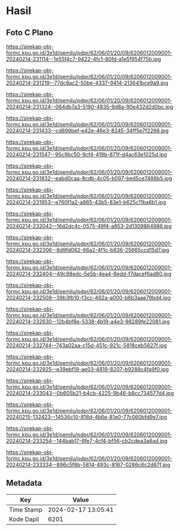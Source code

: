 # Hasil

## Foto C Plano

https://sirekap-obj-formc.kpu.go.id/3e1d/pemilu/pdpr/62/06/01/20/09/6206012009001-20240214-231114--1e55f4c7-9422-4fc1-80fd-a1e5f954f75b.jpg

https://sirekap-obj-formc.kpu.go.id/3e1d/pemilu/pdpr/62/06/01/20/09/6206012009001-20240214-231219--77dc8ac2-50be-4337-9414-213641bce9a9.jpg

https://sirekap-obj-formc.kpu.go.id/3e1d/pemilu/pdpr/62/06/01/20/09/6206012009001-20240214-231324--064db7a3-5190-4835-9d8a-90e432d2d0bc.jpg

https://sirekap-obj-formc.kpu.go.id/3e1d/pemilu/pdpr/62/06/01/20/09/6206012009001-20240214-231433--cd899bef-e42e-46e3-8245-34ff5e7f2266.jpg

https://sirekap-obj-formc.kpu.go.id/3e1d/pemilu/pdpr/62/06/01/20/09/6206012009001-20240214-231547--95c9bc50-9cf4-419b-871f-d4ac63e1025d.jpg

https://sirekap-obj-formc.kpu.go.id/3e1d/pemilu/pdpr/62/06/01/20/09/6206012009001-20240214-231832--eabd0caa-8cdb-4c05-b097-bed5ce7488b5.jpg

https://sirekap-obj-formc.kpu.go.id/3e1d/pemilu/pdpr/62/06/01/20/09/6206012009001-20240214-231953--e760f1a2-a865-43b5-83e1-b625c11ba6b1.jpg

https://sirekap-obj-formc.kpu.go.id/3e1d/pemilu/pdpr/62/06/01/20/09/6206012009001-20240214-232042--16d2dc4c-0575-49f4-a853-2d1309864986.jpg

https://sirekap-obj-formc.kpu.go.id/3e1d/pemilu/pdpr/62/06/01/20/09/6206012009001-20240214-232306--8d9fd062-66a2-4f1c-b836-25665ccd15d7.jpg

https://sirekap-obj-formc.kpu.go.id/3e1d/pemilu/pdpr/62/06/01/20/09/6206012009001-20240214-232404--49c98edc-5e5b-4ea4-8edd-f7dacef6ad80.jpg

https://sirekap-obj-formc.kpu.go.id/3e1d/pemilu/pdpr/62/06/01/20/09/6206012009001-20240214-232508--39b3fb10-f3cc-462a-a000-b6b3aae79bd4.jpg

https://sirekap-obj-formc.kpu.go.id/3e1d/pemilu/pdpr/62/06/01/20/09/6206012009001-20240214-232630--12b4bf8e-5338-4b19-a4e3-98289fe22081.jpg

https://sirekap-obj-formc.kpu.go.id/3e1d/pemilu/pdpr/62/06/01/20/09/6206012009001-20240214-232744--743a02aa-c15d-451c-921c-5818ceb5627f.jpg

https://sirekap-obj-formc.kpu.go.id/3e1d/pemilu/pdpr/62/06/01/20/09/6206012009001-20240214-232925--e39ebf19-ae03-4819-8207-b9288c4fa9f0.jpg

https://sirekap-obj-formc.kpu.go.id/3e1d/pemilu/pdpr/62/06/01/20/09/6206012009001-20240214-233043--0b605b21-b4cb-4225-9b46-b8cc734577d4.jpg

https://sirekap-obj-formc.kpu.go.id/3e1d/pemilu/pdpr/62/06/01/20/09/6206012009001-20240215-132423--14536c10-818d-4b6e-81e0-77c060bfd9e7.jpg

https://sirekap-obj-formc.kpu.go.id/3e1d/pemilu/pdpr/62/06/01/20/09/6206012009001-20240214-233254--144bab17-6fe7-4cf4-bf56-cb2cdea3a6ad.jpg

https://sirekap-obj-formc.kpu.go.id/3e1d/pemilu/pdpr/62/06/01/20/09/6206012009001-20240214-233334--896c5f8b-5814-493c-8167-0286c6c2d67f.jpg


## Metadata

| Key        | Value               |
| ---------- | ------------------- |
| Time Stamp | 2024-02-17 13:05:41 |
| Kode Dapil | 6201                |



